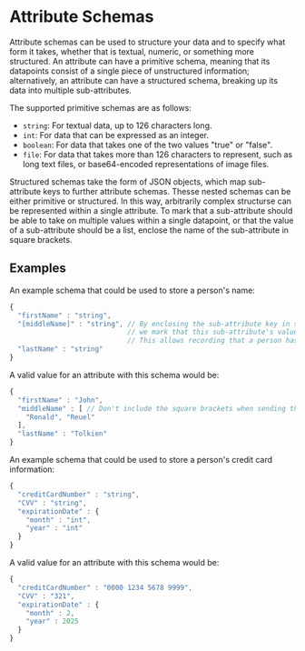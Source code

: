 # Attribute Schemas

Attribute schemas can be used to structure your data and to specify what form it takes, whether that is textual, numeric, or something more structured. An attribute can have a primitive schema, meaning that its datapoints consist of a single piece of unstructured information; alternatively, an attribute can have a structured schema, breaking up its data into multiple sub-attributes.

The supported primitive schemas are as follows:

- `string`: For textual data, up to 126 characters long.
- `int`: For data that can be expressed as an integer.
- `boolean`: For data that takes one of the two values "true" or "false".
- `file`: For data that takes more than 126 characters to represent, such as long text files, or base64-encoded representations of image files.

Structured schemas take the form of JSON objects, which map sub-attribute keys to further attribute schemas. Thesse nested schemas can be either primitive or structured. In this way, arbitrarily complex structurse can be represented within a single attribute. To mark that a sub-attribute should be able to take on multiple values within a single datapoint, or that the value of a sub-attribute should be a list, enclose the name of the sub-attribute in square brackets.

## Examples

An example schema that could be used to store a person's name:

```js
{
  "firstName" : "string",
  "[middleName]" : "string", // By enclosing the sub-attribute key in square brackets,
                             // we mark that this sub-attribute's value is a list.
                             // This allows recording that a person has multiple middle names.
  "lastName" : "string"
}
```

A valid value for an attribute with this schema would be:

```js
{
  "firstName" : "John",
  "middleName" : [ // Don't include the square brackets when sending the attribute value!
    "Ronald", "Reuel"
  ],
  "lastName" : "Tolkien"
}
```

An example schema that could be used to store a person's credit card information:
```js
{
  "creditCardNumber" : "string",
  "CVV" : "string",
  "expirationDate" : {
    "month" : "int",
    "year" : "int"
  }
}
```
A valid value for an attribute with this schema would be:

```js
{
  "creditCardNumber" : "0000 1234 5678 9999",
  "CVV" : "321",
  "expirationDate" : {
    "month" : 2,
    "year" : 2025
  }
}
```
